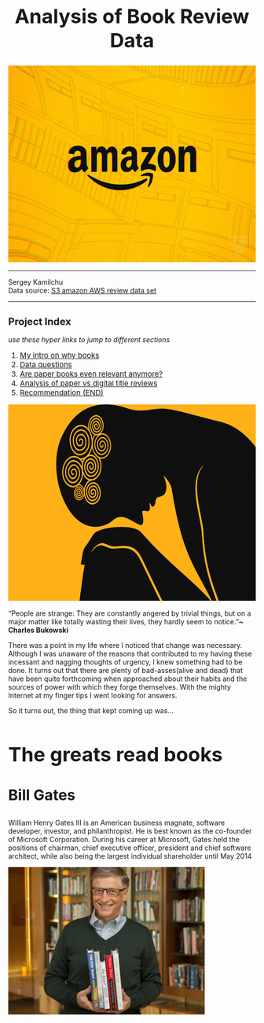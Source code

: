 <style>
.marginauto {
    margin: 10px auto 20px;
    display: block;
}
</style>

<body>
<h1 style="text-align:center; font-size:40px;">Analysis of Book Review Data</h1>

<img src="./imgs_charts/amazon_opening_logo.jpg" atl='amazon logo' height="400" width="600" alt="centered image">



---
Sergey Kamilchu  
Data source: [S3 amazon AWS review data set](https://s3.amazonaws.com/amazon-reviews-pds/tsv/index.txt)

---

<!-- <img src=./imgs_charts/book.jpg atl='book' height="900" width="900"/> -->

<h2 style="text-align:left; font-size:20px;">Project Index</h2>

*use these hyper links to jump to different sections*

<ol>
  <li style="text-align:left; font-size:15px;"><a href='#section1'>My intro on why books</a></li>
  <li style="text-align:left; font-size:15px;"><a href='#section2'>Data questions</a></li>
  <li style="text-align:left; font-size:15px;"><a href='#section3'>Are paper books even relevant anymore?</a></li>
  <li style="text-align:left; font-size:15px;"><a href='#section4'>Analysis of paper vs digital title reviews</a></li>
  <li style="text-align:left; font-size:15px;"><a href='#section5'>Recommendation (END)</a></li>
</ol>

<a id="section1"></a>
<img src="./imgs_charts/in_the_dumps.jpg" atl='in the dumps' height="400" width="600" alt="centered image"/>

<p>“People are strange: They are constantly angered by trivial things, but on a major matter like totally wasting their lives, they hardly seem to notice.”<b>~ Charles Bukowski</b></p> 


<p>There was a point in my life where I noticed that change was necessary. Although I was unaware of the reasons that contributed to my having these incessant and nagging thoughts of urgency, I knew something had to be done. It turns out that there are plenty of bad-asses(alive and dead) that have been quite forthcoming when approached about their habits and the sources of power with which they forge themselves. With the mighty Internet at my finger tips I went looking for answers.</p>   


So it turns out, the thing that kept coming up was...

<h3 style="text-align:left; font-size:40px;">The greats read books</h3>

# <p style="text-align:left; font-size:30px;">Bill Gates</p>
<p style="text-align:left">William Henry Gates III is an American business magnate, software developer, investor, and philanthropist. He is best known as the co-founder of Microsoft Corporation. During his career at Microsoft, Gates held the positions of chairman, chief executive officer, president and chief software architect, while also being the largest individual shareholder until May 2014</p>

<img src="./imgs_charts/bill_2.jfif" style="float: center"
         height="300" width="400" alt="centered image">

</body>
